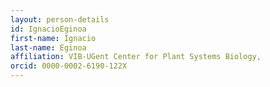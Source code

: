```yaml
---
layout: person-details
id: IgnacioEginoa
first-name: Ignacio
last-name: Eginoa
affiliation: VIB-UGent Center for Plant Systems Biology,
orcid: 0000-0002-6190-122X
---
```

